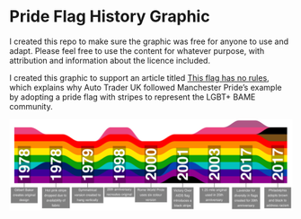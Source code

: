 # Pride Flag History Graphic

I created this repo to make sure the graphic was free for anyone to use and adapt. Please feel free to use the content for whatever purpose, with attribution and information about the licence included.

I created this graphic to support an article titled [This flag has no rules](https://careers.autotrader.co.uk/auto-trader-life/This-flag-has-no-rules), which explains why Auto Trader UK followed Manchester Pride’s example by adopting a pride flag with stripes to represent the LGBT+ BAME community.

![Pride Flag Stripe History](stripes-graphic-3076x1000.png)
